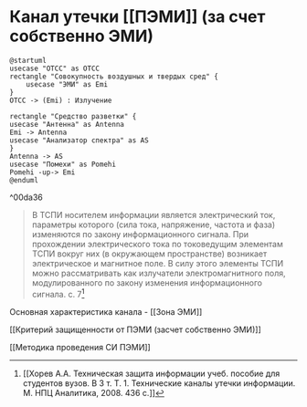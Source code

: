 # Канал утечки [[ПЭМИ]] (за счет собственно ЭМИ)
```plantuml
@startuml
usecase "ОТСС" as OTCC
rectangle "Совокупность воздушных и твердых сред" {
    usecase "ЭМИ" as Emi
}
OTCC -> (Emi) : Излучение

rectangle "Средство разветки" {
usecase "Антенна" as Antenna
Emi -> Antenna
usecase "Анализатор спектра" as AS
}
Antenna -> AS
usecase "Помехи" as Pomehi
Pomehi -up-> Emi
@enduml
```

^00da36
>В ТСПИ носителем информации является электрический ток, параметры которого (сила тока, напряжение, частота и фаза) изменяются по закону информационного сигнала. При прохождении электрического тока по токоведущим элементам ТСПИ вокруг них (в окружающем пространстве) возникает электрическое и магнитное поле. В силу этого элементы ТСПИ можно рассматривать как излучатели электромагнитного поля, модулированного по закону изменения информационного сигнала.
с. 7[^1]

Основная характеристика канала - [[Зона ЭМИ]]

[[Критерий защищенности от ПЭМИ (засчет собственно ЭМИ)]]

[[Методика проведения СИ ПЭМИ]]


[^1]:[[Хорев А.А. Техническая защита информации учеб. пособие для студентов вузов. В 3 т. Т. 1. Технические каналы утечки информации. М. НПЦ Аналитика, 2008. 436 с.]]
